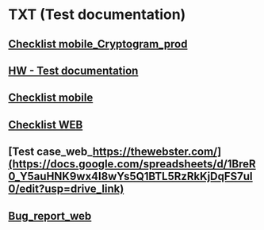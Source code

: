 # TXT (Test documentation)
## [Checklist mobile_Cryptogram_prod](https://docs.google.com/spreadsheets/d/1en57IbzqBoIXQydJtG5sxQJAVnKDx0Nbplr1cwY47xc/edit#gid=2050114265)
## [HW - Test documentation](https://docs.google.com/spreadsheets/d/1SZHCWcM41Egqbt6joJ105lW-Kb3xhCc9CvUgrA-86lc/edit#gid=873722432)
## [Checklist mobile](https://docs.google.com/spreadsheets/d/1J_8aD_ylY9JtcZToN_AHMmHokDRIYI218zkxjZA9nvU/edit?usp=sharing)
## [Checklist WEB](https://docs.google.com/spreadsheets/d/1Hbo2LPK_kNwG4x_v01eWzMtE99GybLKqYxWGVxEk9_Q/edit#gid=0)
## [Test case_web_https://thewebster.com/](https://docs.google.com/spreadsheets/d/1BreR0_Y5auHNK9wx4I8wYs5Q1BTL5RzRkKjDqFS7uI0/edit?usp=drive_link)
## [Bug_report_web](https://docs.google.com/spreadsheets/d/1iQoW_FcpK2JI496co8itLP84m_BBh658vIVQQDWt73k/edit?usp=sharing)
